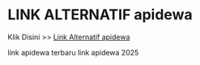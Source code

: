 # LINK ALTERNATIF apidewa

Klik Disini >> <a href="https://linksto.pages.dev/">Link Alternatif apidewa </a>

link apidewa terbaru
link apidewa 2025
